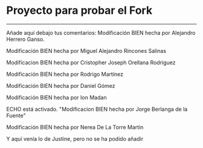 # Proyecto para probar el Fork

----
Añade aquí debajo tus comentarios:
Modificación BIEN hecha por Alejandro Herrero Ganso.

Modificación BIEN hecha por Miguel Alejandro Rincones Salinas

Modificacion BIEN hecha  por Cristopher Joseph Orellana Rodriguez

Modificación BIEN hecha por Rodrigo Martínez

Modificación BIEN hecha por Daniel Gómez
<!-- A partir de aquí (esta línea no se muestra) -->
Modificación BIEN hecha por Ion Madan

ECHO está activado.
"Modificacion BIEN hecha por Jorge Berlanga de la Fuente" 

Modificación BIEN hecha por Nerea De La Torre Martin

Y aquí venía lo de Justine, pero no se ha podido añadir